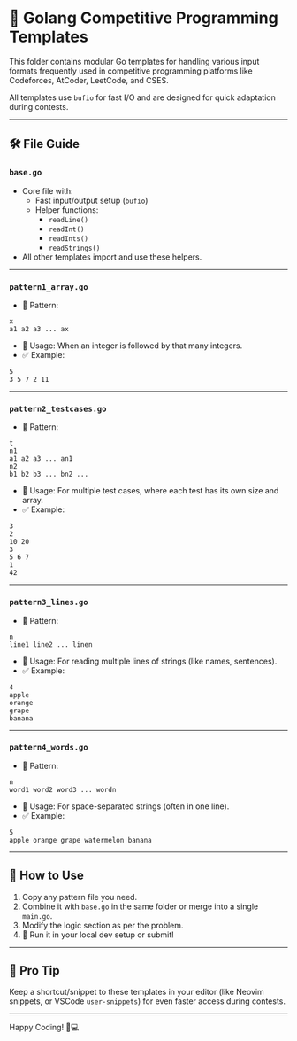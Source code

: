 # 🧩 Golang Competitive Programming Templates

This folder contains modular Go templates for handling various input formats frequently used in competitive programming platforms like Codeforces, AtCoder, LeetCode, and CSES.

All templates use `bufio` for fast I/O and are designed for quick adaptation during contests.

---

## 🛠️ File Guide

### `base.go`
- Core file with:
  - Fast input/output setup (`bufio`)
  - Helper functions:
    - `readLine()`
    - `readInt()`
    - `readInts()`
    - `readStrings()`
- All other templates import and use these helpers.

---

### `pattern1_array.go`
- 📘 Pattern:  
```
x
a1 a2 a3 ... ax
```
- 🧠 Usage: When an integer is followed by that many integers.
- ✅ Example:
```
5 
3 5 7 2 11
```

---

### `pattern2_testcases.go`
- 📘 Pattern:
```
t 
n1 
a1 a2 a3 ... an1 
n2 
b1 b2 b3 ... bn2 ...
```
- 🧠 Usage: For multiple test cases, where each test has its own size and array.
- ✅ Example:
```
3 
2 
10 20 
3 
5 6 7 
1 
42
```

---

### `pattern3_lines.go`
- 📘 Pattern:
```
n 
line1 line2 ... linen
```
- 🧠 Usage: For reading multiple lines of strings (like names, sentences).
- ✅ Example:
```
4 
apple
orange 
grape 
banana
```

---

### `pattern4_words.go`
- 📘 Pattern:
```
n 
word1 word2 word3 ... wordn
```
- 🧠 Usage: For space-separated strings (often in one line).
- ✅ Example:
```
5 
apple orange grape watermelon banana
```

---

## 🧪 How to Use

1. Copy any pattern file you need.
2. Combine it with `base.go` in the same folder or merge into a single `main.go`.
3. Modify the logic section as per the problem.
4. 🚀 Run it in your local dev setup or submit!

---

## 🧡 Pro Tip

Keep a shortcut/snippet to these templates in your editor (like Neovim snippets, or VSCode `user-snippets`) for even faster access during contests.

---

Happy Coding! 🚀💻